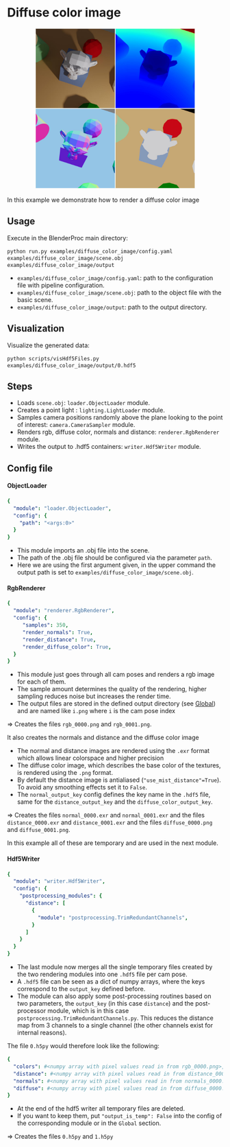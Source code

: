 # Diffuse color image

<p align="center">
<img src="rendering.jpg" alt="Front readme image" width=375>
</p>

In this example we demonstrate how to render a diffuse color image

## Usage

Execute in the BlenderProc main directory:

```
python run.py examples/diffuse_color_image/config.yaml examples/diffuse_color_image/scene.obj examples/diffuse_color_image/output
```

* `examples/diffuse_color_image/config.yaml`: path to the configuration file with pipeline configuration.
* `examples/diffuse_color_image/scene.obj`: path to the object file with the basic scene.
* `examples/diffuse_color_image/output`: path to the output directory.

## Visualization

Visualize the generated data:

```
python scripts/visHdf5Files.py examples/diffuse_color_image/output/0.hdf5
```

## Steps

* Loads `scene.obj`: `loader.ObjectLoader` module.
* Creates a point light : `lighting.LightLoader` module.
* Samples camera positions randomly above the plane looking to the point of interest: `camera.CameraSampler` module.
* Renders rgb, diffuse color, normals and distance: `renderer.RgbRenderer` module.
* Writes the output to .hdf5 containers: `writer.Hdf5Writer` module.

## Config file

#### ObjectLoader

```yaml
{
  "module": "loader.ObjectLoader",
  "config": {
    "path": "<args:0>"
  }
}
```

* This module imports an .obj file into the scene.
* The path of the .obj file should be configured via the parameter `path`.
* Here we are using the first argument given, in the upper command the output path is set to `examples/diffuse_color_image/scene.obj`.

#### RgbRenderer

```yaml
{
  "module": "renderer.RgbRenderer",
  "config": {
     "samples": 350,
     "render_normals": True,
     "render_distance": True,
     "render_diffuse_color": True,
  }
}
```

* This module just goes through all cam poses and renders a rgb image for each of them.
* The sample amount determines the quality of the rendering, higher sampling reduces noise but increases the render time.
* The output files are stored in the defined output directory (see [Global](#Global)) and are named like `i.png` where `i` is the cam pose index

=> Creates the files `rgb_0000.png` and `rgb_0001.png`.

It also creates the normals and distance and the diffuse color image

* The normal and distance images are rendered using the `.exr` format which allows linear colorspace and higher precision
* The diffuse color image, which describes the base color of the textures, is rendered using the `.png` format.
* By default the distance image is antialiased (`"use_mist_distance"=True`).  To avoid any smoothing effects set it to `False`. 
* The `normal_output_key` config defines the key name in the `.hdf5` file, same for the `distance_output_key` and the `diffuse_color_output_key`.

=> Creates the files `normal_0000.exr` and `normal_0001.exr` and the files `distance_0000.exr` and `distance_0001.exr` and the files `diffuse_0000.png` and `diffuse_0001.png`.

In this example all of these are temporary and are used in the next module.

#### Hdf5Writer

```yaml
{
  "module": "writer.Hdf5Writer",
  "config": {
    "postprocessing_modules": {
      "distance": [
        {
          "module": "postprocessing.TrimRedundantChannels",
        }
      ]
    }
  }
}
```

* The last module now merges all the single temporary files created by the two rendering modules into one `.hdf5` file per cam pose.
* A `.hdf5` file can be seen as a dict of numpy arrays, where the keys correspond to the `output_key` defined before.
* The module can also apply some post-processing routines based on two parameters, the `output_key` (in this case `distance`) and the post-processor module, which is in this case `postprocessing.TrimRedundantChannels.py`. This reduces the distance map from 3 channels to a single channel (the other channels exist for internal reasons). 


The file `0.h5py` would therefore look like the following:

```yaml
{
  "colors": #<numpy array with pixel values read in from rgb_0000.png>,
  "distance": #<numpy array with pixel values read in from distance_0000.exr>,
  "normals": #<numpy array with pixel values read in from normals_0000.exr>,
  "diffuse": #<numpy array with pixel values read in from diffuse_0000.png>,
}
``` 

* At the end of the hdf5 writer all temporary files are deleted.
* If you want to keep them, put `"output_is_temp": False` into the config of the corresponding module or in the `Global` section.

=> Creates the files `0.h5py` and `1.h5py`
